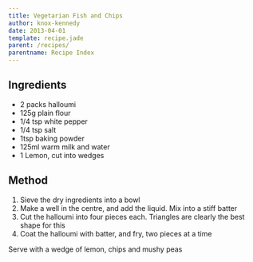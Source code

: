 ```yaml
---
title: Vegetarian Fish and Chips
author: knox-kennedy
date: 2013-04-01
template: recipe.jade
parent: /recipes/
parentname: Recipe Index
---
```



## Ingredients ##

* 2 packs halloumi
* 125g plain flour
* 1/4 tsp white pepper
* 1/4 tsp salt
* 1tsp baking powder
* 125ml warm milk and water
* 1 Lemon, cut into wedges

## Method 

1. Sieve the dry ingredients into a bowl
2. Make a well in the centre, and add the liquid. Mix into a stiff batter
1. Cut the halloumi into four pieces each. Triangles are clearly the best shape for this
1. Coat the halloumi with batter, and fry, two pieces at a time

Serve with a wedge of lemon, chips and mushy peas
